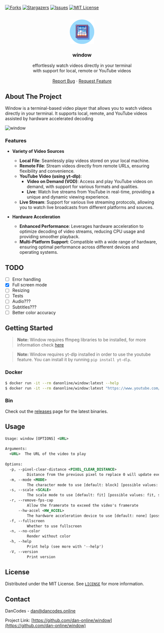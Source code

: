 [![Forks][forks-shield]][forks-url]
[![Stargazers][stars-shield]][stars-url]
[![Issues][issues-shield]][issues-url]
[![MIT License][license-shield]][license-url]

<br />
<div align="center">
  <a href="https://github.com/dan-online/window">
    <img src="assets/window-logo-round.webp" alt="Window logo" width="80" height="80">
  </a>

<h3 align="center">window</h3>
  <p align="center">
    effortlessly watch videos directly in your terminal</br> with support for local, remote or YouTube videos
    <br />
    <br />
    <a href="https://github.com/dan-online/window/issues">Report Bug</a>
    ·
    <a href="https://github.com/dan-online/window/issues">Request Feature</a>
  </p>
</div>

## About The Project

Window is a terminal-based video player that allows you to watch videos directly in your terminal. It supports local, remote, and YouTube videos assisted by hardware accelerated decoding

![window](assets/demo.gif)

### Features

- **Variety of Video Sources**
    - **Local File**: Seamlessly play videos stored on your local machine.
    - **Remote File**: Stream videos directly from remote URLs, ensuring flexibility and convenience.
    - **YouTube Video (using yt-dlp)**: 
        - **Video on Demand (VOD)**: Access and play YouTube videos on demand, with support for various formats and qualities.
        - **Live**: Watch live streams from YouTube in real-time, providing a unique and dynamic viewing experience.
    - **Live Stream**: Support for various live streaming protocols, allowing you to watch live broadcasts from different platforms and sources.

- **Hardware Acceleration**
    - **Enhanced Performance**: Leverages hardware acceleration to optimize decoding of video streams, reducing CPU usage and providing smoother playback.
    - **Multi-Platform Support**: Compatible with a wide range of hardware, ensuring optimal performance across different devices and operating systems.


## TODO

- [ ] Error handling
- [x] Full screen mode
- [ ] Resizing
- [ ] Tests
- [ ] Audio???
- [ ] Subtitles???
- [ ] Better color accuracy

## Getting Started

> **Note:** Window requires ffmpeg libraries to be installed, for more information check [here](https://github.com/zmwangx/rust-ffmpeg/wiki/Notes-on-building#dependencies)

> **Note:** Window requires yt-dlp installed in order to use the youtube feature. You can install it by running `pip install yt-dlp`.

### Docker

```bash
$ docker run -it --rm danonline/window:latest --help
$ docker run -it --rm danonline/window:latest "https://www.youtube.com/watch?v=dQw4w9WgXcQ"
```

### Bin

Check out the [releases](https://github.com/dan-online/window/releases) page for the latest binaries.

## Usage

```xsd
Usage: window [OPTIONS] <URL>

Arguments:
  <URL>  The URL of the video to play

Options:
  -p, --pixel-clear-distance <PIXEL_CLEAR_DISTANCE>
          Distance from the previous pixel to replace 0 will update every pixel at the cost of performance [default: 2]
  -m, --mode <MODE>
          The character mode to use [default: block] [possible values: block, dots, ascii, ascii-extended, numbers, blocks]
  -s, --scale <SCALE>
          The scale mode to use [default: fit] [possible values: fit, stretch]
  -r, --remove-fps-cap
          Allow the framerate to exceed the video's framerate
      --hw-accel <HW_ACCEL>
          The hardware acceleration device to use [default: none] [possible values: none, vdpau, cuda, va-api, dxva2, qsv, video-toolbox, d3d11-va, drm, open-cl, meia-codec, vulkan, d3d12-va]
  -f, --fullscreen
          Whether to use fullscreen
  -n, --no-color
          Render without color
  -h, --help
          Print help (see more with '--help')
  -V, --version
          Print version
```

## License

Distributed under the MIT License. See [`LICENSE`](https://dancodes.mit-license.org) for more information.

## Contact

DanCodes - <dan@dancodes.online>

Project Link: [https://github.com/dan-online/window](https://github.com/dan-online/window)

[contributors-shield]: https://img.shields.io/github/contributors/dan-online/window.svg?style=for-the-badge
[contributors-url]: https://github.com/dan-online/window/graphs/contributors
[forks-shield]: https://img.shields.io/github/forks/dan-online/window.svg?style=for-the-badge
[forks-url]: https://github.com/dan-online/window/network/members
[stars-shield]: https://img.shields.io/github/stars/dan-online/window.svg?style=for-the-badge
[stars-url]: https://github.com/dan-online/window/stargazers
[issues-shield]: https://img.shields.io/github/issues/dan-online/window.svg?style=for-the-badge
[issues-url]: https://github.com/dan-online/window/issues
[license-shield]: https://img.shields.io/github/license/dan-online/window.svg?style=for-the-badge
[license-url]: https://github.com/dan-online/window/blob/master/LICENSE.txt
